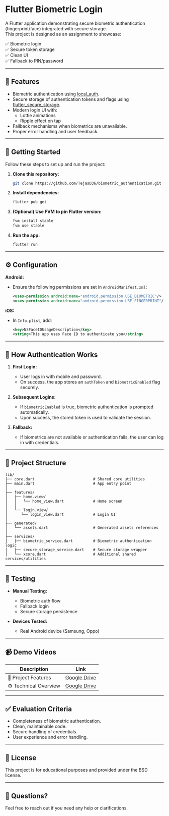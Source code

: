 # Flutter Biometric Login

A Flutter application demonstrating secure biometric authentication (fingerprint/face) integrated with secure storage.  
This project is designed as an assignment to showcase:

✅ Biometric login  
✅ Secure token storage  
✅ Clean UI  
✅ Fallback to PIN/password

---

## 📱 Features

- Biometric authentication using [local_auth](https://pub.dev/packages/local_auth).
- Secure storage of authentication tokens and flags using [flutter_secure_storage](https://pub.dev/packages/flutter_secure_storage).
- Modern login UI with:
    - Lottie animations
    - Ripple effect on tap
- Fallback mechanisms when biometrics are unavailable.
- Proper error handling and user feedback.

---

## 🚀 Getting Started

Follow these steps to set up and run the project:

1. **Clone this repository:**
   ```bash
   git clone https://github.com/TejasD36/biometric_authentication.git
   ```

2. **Install dependencies:**
   ```bash
   flutter pub get
   ```

3. **(Optional) Use FVM to pin Flutter version:**
   ```bash
   fvm install stable
   fvm use stable
   ```

4. **Run the app:**
   ```bash
   flutter run
   ```

---

## ⚙️ Configuration

**Android:**

- Ensure the following permissions are set in `AndroidManifest.xml`:
  ```xml
  <uses-permission android:name="android.permission.USE_BIOMETRIC"/>
  <uses-permission android:name="android.permission.USE_FINGERPRINT"/>
  ```

**iOS:**

- In `Info.plist`, add:
  ```xml
  <key>NSFaceIDUsageDescription</key>
  <string>This app uses Face ID to authenticate you</string>
  ```

---

## 🔐 How Authentication Works

1. **First Login:**
    - User logs in with mobile and password.
    - On success, the app stores an `authToken` and `biometricEnabled` flag securely.

2. **Subsequent Logins:**
    - If `biometricEnabled` is true, biometric authentication is prompted automatically.
    - Upon success, the stored token is used to validate the session.

3. **Fallback:**
    - If biometrics are not available or authentication fails, the user can log in with credentials.

---

## 📂 Project Structure

```
lib/
├── core.dart                          # Shared core utilities
├── main.dart                          # App entry point
│
├── features/
│   ├── home.view/
│   │   └── home_view.dart             # Home screen
│   │
│   └── login.view/
│      └── login_view.dart             # Login UI
│
├── generated/
│   └── assets.dart                    # Generated assets references
│
├── services/
│   ├── biometric_service.dart         # Biometric authentication logic
│   ├── secure_storage_service.dart    # Secure storage wrapper
│   └── xcore.dart                     # Additional shared services/utilities
```


---

## 🧪 Testing

- **Manual Testing:**
    - Biometric auth flow
    - Fallback login
    - Secure storage persistence

- **Devices Tested:**
    - Real Android device (Samsung, Oppo)

---

## 📹 Demo Videos

| Description            | Link                                                           |
|------------------------|----------------------------------------------------------------|
| 🎯 Project Features    | [Google Drive](https://drive.google.com/your_project_features) |
| ⚙️ Technical Overview  | [Google Drive](https://drive.google.com/your_technical_video)  |

---

## ✅ Evaluation Criteria

- Completeness of biometric authentication.
- Clean, maintainable code.
- Secure handling of credentials.
- User experience and error handling.

---

## 📄 License

This project is for educational purposes and provided under the BSD license.

---

## 🙋 Questions?

Feel free to reach out if you need any help or clarifications.

